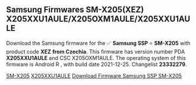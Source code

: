 <h2>Samsung Firmwares SM-X205(XEZ) X205XXU1AULE/X205OXM1AULE/X205XXU1AULE</h2>
Download the Samsung firmware for the ✅ <strong>Samsung SSP </strong> ⭐ <strong>SM-X205</strong> with product code <strong>XEZ</strong> <strong> from Czechia</strong>. This firmware has version number PDA <strong>X205XXU1AULE</strong> and CSC X205OXM1AULE. The operating system of this firmware is Android R , with build date 2021-12-25. Changelist <strong>23332279</strong>.

[SM-X205](https://samfirm.shop/samsung/model/SM-X205)
[X205XXU1AULE](https://samfirm.shop/samsung/pda/X205XXU1AULE)
[Download Firmware Samsung SSP SM-X205](https://samfirm.shop/samsung/firmware/485299)
